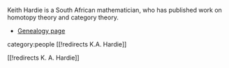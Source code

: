 
Keith Hardie is a South African mathematician, who has published work on homotopy theory and category theory.

* [Genealogy page](http://www.genealogy.math.ndsu.nodak.edu/id.php?id=42132)

category:people
[[!redirects K.A. Hardie]]

[[!redirects K. A. Hardie]]